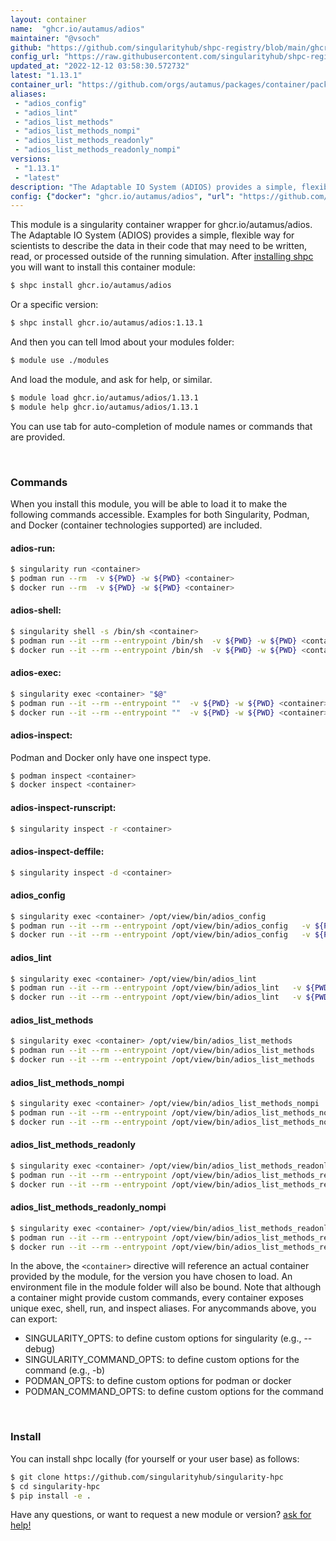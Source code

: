 ```yaml
---
layout: container
name:  "ghcr.io/autamus/adios"
maintainer: "@vsoch"
github: "https://github.com/singularityhub/shpc-registry/blob/main/ghcr.io/autamus/adios/container.yaml"
config_url: "https://raw.githubusercontent.com/singularityhub/shpc-registry/main/ghcr.io/autamus/adios/container.yaml"
updated_at: "2022-12-12 03:58:30.572732"
latest: "1.13.1"
container_url: "https://github.com/orgs/autamus/packages/container/package/adios"
aliases:
 - "adios_config"
 - "adios_lint"
 - "adios_list_methods"
 - "adios_list_methods_nompi"
 - "adios_list_methods_readonly"
 - "adios_list_methods_readonly_nompi"
versions:
 - "1.13.1"
 - "latest"
description: "The Adaptable IO System (ADIOS) provides a simple, flexible way for scientists to describe the data in their code that may need to be written, read, or processed outside of the running simulation."
config: {"docker": "ghcr.io/autamus/adios", "url": "https://github.com/orgs/autamus/packages/container/package/adios", "maintainer": "@vsoch", "description": "The Adaptable IO System (ADIOS) provides a simple, flexible way for scientists to describe the data in their code that may need to be written, read, or processed outside of the running simulation.", "latest": {"1.13.1": "sha256:6bef53fabcbd0bb078fb64da6fa3780a7832bbdf2ffd3ba1c668b5078fa3f56a"}, "tags": {"1.13.1": "sha256:6bef53fabcbd0bb078fb64da6fa3780a7832bbdf2ffd3ba1c668b5078fa3f56a", "latest": "sha256:6bef53fabcbd0bb078fb64da6fa3780a7832bbdf2ffd3ba1c668b5078fa3f56a"}, "aliases": {"adios_config": "/opt/view/bin/adios_config", "adios_lint": "/opt/view/bin/adios_lint", "adios_list_methods": "/opt/view/bin/adios_list_methods", "adios_list_methods_nompi": "/opt/view/bin/adios_list_methods_nompi", "adios_list_methods_readonly": "/opt/view/bin/adios_list_methods_readonly", "adios_list_methods_readonly_nompi": "/opt/view/bin/adios_list_methods_readonly_nompi"}}
---
```


This module is a singularity container wrapper for ghcr.io/autamus/adios.
The Adaptable IO System (ADIOS) provides a simple, flexible way for scientists to describe the data in their code that may need to be written, read, or processed outside of the running simulation.
After [installing shpc](#install) you will want to install this container module:


```bash
$ shpc install ghcr.io/autamus/adios
```

Or a specific version:

```bash
$ shpc install ghcr.io/autamus/adios:1.13.1
```

And then you can tell lmod about your modules folder:

```bash
$ module use ./modules
```

And load the module, and ask for help, or similar.

```bash
$ module load ghcr.io/autamus/adios/1.13.1
$ module help ghcr.io/autamus/adios/1.13.1
```

You can use tab for auto-completion of module names or commands that are provided.

<br>

### Commands

When you install this module, you will be able to load it to make the following commands accessible.
Examples for both Singularity, Podman, and Docker (container technologies supported) are included.

#### adios-run:

```bash
$ singularity run <container>
$ podman run --rm  -v ${PWD} -w ${PWD} <container>
$ docker run --rm  -v ${PWD} -w ${PWD} <container>
```

#### adios-shell:

```bash
$ singularity shell -s /bin/sh <container>
$ podman run --it --rm --entrypoint /bin/sh  -v ${PWD} -w ${PWD} <container>
$ docker run --it --rm --entrypoint /bin/sh  -v ${PWD} -w ${PWD} <container>
```

#### adios-exec:

```bash
$ singularity exec <container> "$@"
$ podman run --it --rm --entrypoint ""  -v ${PWD} -w ${PWD} <container> "$@"
$ docker run --it --rm --entrypoint ""  -v ${PWD} -w ${PWD} <container> "$@"
```

#### adios-inspect:

Podman and Docker only have one inspect type.

```bash
$ podman inspect <container>
$ docker inspect <container>
```

#### adios-inspect-runscript:

```bash
$ singularity inspect -r <container>
```

#### adios-inspect-deffile:

```bash
$ singularity inspect -d <container>
```


#### adios_config

```bash
$ singularity exec <container> /opt/view/bin/adios_config
$ podman run --it --rm --entrypoint /opt/view/bin/adios_config   -v ${PWD} -w ${PWD} <container> -c " $@"
$ docker run --it --rm --entrypoint /opt/view/bin/adios_config   -v ${PWD} -w ${PWD} <container> -c " $@"
```


#### adios_lint

```bash
$ singularity exec <container> /opt/view/bin/adios_lint
$ podman run --it --rm --entrypoint /opt/view/bin/adios_lint   -v ${PWD} -w ${PWD} <container> -c " $@"
$ docker run --it --rm --entrypoint /opt/view/bin/adios_lint   -v ${PWD} -w ${PWD} <container> -c " $@"
```


#### adios_list_methods

```bash
$ singularity exec <container> /opt/view/bin/adios_list_methods
$ podman run --it --rm --entrypoint /opt/view/bin/adios_list_methods   -v ${PWD} -w ${PWD} <container> -c " $@"
$ docker run --it --rm --entrypoint /opt/view/bin/adios_list_methods   -v ${PWD} -w ${PWD} <container> -c " $@"
```


#### adios_list_methods_nompi

```bash
$ singularity exec <container> /opt/view/bin/adios_list_methods_nompi
$ podman run --it --rm --entrypoint /opt/view/bin/adios_list_methods_nompi   -v ${PWD} -w ${PWD} <container> -c " $@"
$ docker run --it --rm --entrypoint /opt/view/bin/adios_list_methods_nompi   -v ${PWD} -w ${PWD} <container> -c " $@"
```


#### adios_list_methods_readonly

```bash
$ singularity exec <container> /opt/view/bin/adios_list_methods_readonly
$ podman run --it --rm --entrypoint /opt/view/bin/adios_list_methods_readonly   -v ${PWD} -w ${PWD} <container> -c " $@"
$ docker run --it --rm --entrypoint /opt/view/bin/adios_list_methods_readonly   -v ${PWD} -w ${PWD} <container> -c " $@"
```


#### adios_list_methods_readonly_nompi

```bash
$ singularity exec <container> /opt/view/bin/adios_list_methods_readonly_nompi
$ podman run --it --rm --entrypoint /opt/view/bin/adios_list_methods_readonly_nompi   -v ${PWD} -w ${PWD} <container> -c " $@"
$ docker run --it --rm --entrypoint /opt/view/bin/adios_list_methods_readonly_nompi   -v ${PWD} -w ${PWD} <container> -c " $@"
```



In the above, the `<container>` directive will reference an actual container provided
by the module, for the version you have chosen to load. An environment file in the
module folder will also be bound. Note that although a container
might provide custom commands, every container exposes unique exec, shell, run, and
inspect aliases. For anycommands above, you can export:

 - SINGULARITY_OPTS: to define custom options for singularity (e.g., --debug)
 - SINGULARITY_COMMAND_OPTS: to define custom options for the command (e.g., -b)
 - PODMAN_OPTS: to define custom options for podman or docker
 - PODMAN_COMMAND_OPTS: to define custom options for the command

<br>

### Install

You can install shpc locally (for yourself or your user base) as follows:

```bash
$ git clone https://github.com/singularityhub/singularity-hpc
$ cd singularity-hpc
$ pip install -e .
```

Have any questions, or want to request a new module or version? [ask for help!](https://github.com/singularityhub/singularity-hpc/issues)